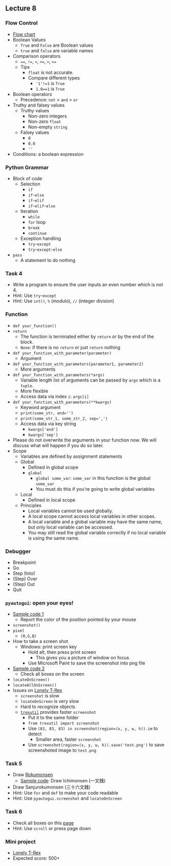 ## Lecture 8

### Flow Control

+   [Flow chart](https://automatetheboringstuff.com/chapter2/#calibre_link-1903)
+   Boolean Values
    +   `True` and `False` are Boolean values
    +   `true` and `false` are variable names
+   Comparison operators
    +   `==`, `!=`, `<`, `<=`, `>`, `>=`
    +   Tips
        +   `float` is not accurate.
        +   Compare different types
            +   `'1'!=1` is `True`
            +   `1.0==1` is `True`
+   Boolean operators
    +   Precedence: `not` > `and` > `or`
+   Truthy and falsey values
    +   Truthy values
        +   Non-zero integers
        +   Non-zero `float`
        +   Non-empty `string`
    +   Falsey values
        +   `0`
        +   `0.0`
        +   `''`
+   Conditions: a boolean expression

### Python Grammar

+   Block of code
    +   Selection
        +   `if`
        +   `if`-`else`
        +   `if`-`elif`
        +   `if`-`elif`-`else`
    +   Iteration
        +   `while`
        +   `for` loop
        +   `break`
        +   `continue`
    +   Exception handling
        +   `try`-`except`
        +   `try`-`except`-`else`
+   `pass`
    +   A statement to do nothing

### Task 4

+   Write a program to ensure the user inputs an even number which is not 4.
+   Hint: Use `try`-`except`
+   Hint: Use `int()`, `%` (modulo), `//` (integer division)

### Function

+   `def your_function()`
+   `return`
    +   The function is terminated either by `return` or by the end of the block.
    +   `None`: if there is no `return` or just `return` nothing
+   `def your_function_with_parameter(parameter)`
    +   Argument
+   `def your_function_with_parameters(parameter1, parameter2)`
    +   More arguments
+   `def your_function_with_parameters(*args)`
    +   Variable length list of arguments can be passed by `args` which is a `tuple`.
    +   More flexible
    +   Access data via index `i`: `args[i]`
+   `def your_function_with_parameters(**kwargs)`
    +   Keyword argument
    +   `print(some_str, end='')`
    +   `print(some_str_1, some_str_2, sep=',')`
    +   Access data via key string
        +   `kwargs['end']`
        +   `kwargs['sep']`
+   Please do not overwrite the arguments in your function now. We will discuss what will happen if you do so later.
+   Scope
    +   Variables are defined by assignment statements
    +   Global
        +   Defined in global scope
        +   `global`
            +   `global some_var`: `some_var` in this function is the global `some_var`
            +   You must do this if you're going to write global variables
    +   Local
        +   Defined in local scope
    +   Principles
        +   Local variables cannot be used globally.
        +   A local scope cannot access local variables in other scopes.
        +   A local variable and a global variable may have the same name, but only local variable can be accessed.
        +   You may still read the global variable correctly if no local variable is using the same name.

### Debugger

+   Breakpoint
+   Go
+   Step (Into)
+   (Step) Over
+   (Step) Out
+   Quit

### `pyautogui`: open your eyes!

+   [Sample code 1](lec07-1.py)
    +   Report the color of the position pointed by your mouse
+   `screenshot()`
+   `pixel`
    +   `(R,G,B)`
+   How to take a screen shot
    +   Windows: print screen key
        +   Hold alt, then press print screen
            +   This gives you a picture of window on focus
        +   Use Microsoft Paint to save the screenshot into png file
+   [Sample code 2](lec07-2.py)
    +   Check all boxes on the screen
+   `locateOnScreen()`
+   `locateAllOnScreen()`
+   Issues on [Lonely T-Rex](http://www.trex-game.skipser.com/)
    +   `screenshot` is slow
    +   `locateOnScreen` is very slow
    +   Hard to recognize objects
    +   [`trexutil`](trexutil.py) provides faster `screenshot`
        +   Put it to the same folder
        +   `from trexutil import screenshot`
        +   Use `(83, 83, 83) in screenshot(region=(x, y, w, h)).im` to detect
            +   Smaller area, faster `screenshot`
        +   Use `screenshot(region=(x, y, w, h)).save('test.png')` to save screenshoted image to `test.png`

### Task 5

+   Draw [Rokumonsen](https://www.google.com.tw/search?q=Rokumonsen)
    +   [Sample code](ichimon.py): Draw Ichimonsen (一文銭)
+   Draw Sanjurokumonsen (三十六文銭)
+   Hint: Use `for` and `def` to make your code readable
+   Hint: Use `pyautogui.screenshot` and `locateOnScreen`

### Task 6

+   Check all boxes on this [page](https://goo.gl/forms/dr5mkE7Z9dKiJ3gI3)
+   Hint: Use `scroll` or press page down

### Mini project

+   [Lonely T-Rex](http://www.trex-game.skipser.com/)
+   Expected score: 500+